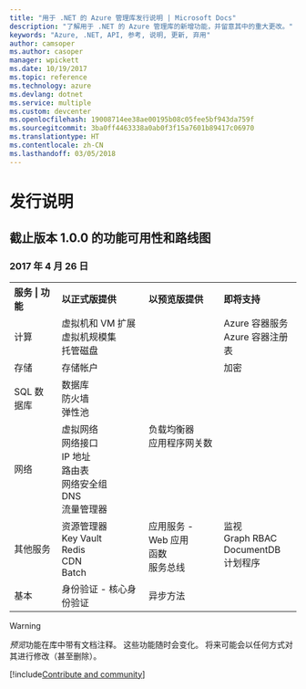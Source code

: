 ```yaml
---
title: "用于 .NET 的 Azure 管理库发行说明 | Microsoft Docs"
description: "了解用于 .NET 的 Azure 管理库的新增功能，并留意其中的重大更改。"
keywords: "Azure, .NET, API, 参考, 说明, 更新, 弃用"
author: camsoper
ms.author: casoper
manager: wpickett
ms.date: 10/19/2017
ms.topic: reference
ms.technology: azure
ms.devlang: dotnet
ms.service: multiple
ms.custom: devcenter
ms.openlocfilehash: 19008714ee38ae00195b08c05fee5bf943da759f
ms.sourcegitcommit: 3ba0ff4463338a0ab0f3f15a7601b89417c06970
ms.translationtype: HT
ms.contentlocale: zh-CN
ms.lasthandoff: 03/05/2018
---
```

# <a name="release-notes"></a>发行说明 

## <a name="feature-availability-and-road-map-as-of-version-100"></a>截止版本 1.0.0 的功能可用性和路线图 ##
### <a name="april-26-2017"></a>2017 年 4 月 26 日

<table>
  <tr>
    <th align="left">服务 | 功能</th>
    <th align="left">以正式版提供</th>
    <th align="left">以预览版提供</th>
    <th align="left">即将支持</th>
  </tr>
  <tr>
    <td>计算</td>
    <td>虚拟机和 VM 扩展<br>虚拟机规模集<br>托管磁盘</td>
    <td></td>
    <td valign="top">Azure 容器服务<br>Azure 容器注册表</td>
  </tr>
  <tr>
    <td>存储</td>
    <td>存储帐户</td>
    <td></td>
    <td>加密</td>
  </tr>
  <tr>
    <td>SQL 数据库</td>
    <td>数据库<br>防火墙<br>弹性池</td>
    <td></td>
    <td valign="top"></td>
  </tr>
  <tr>
    <td>网络</td>
    <td>虚拟网络<br>网络接口<br>IP 地址<br>路由表<br>网络安全组<br>DNS<br>流量管理器</td>
    <td valign="top">负载均衡器<br>应用程序网关数</td>
    <td valign="top"></td>
  </tr>
  <tr>
    <td>其他服务</td>
    <td>资源管理器<br>Key Vault<br>Redis<br>CDN<br>Batch</td>
    <td valign="top">应用服务 - Web 应用<br>函数<br>服务总线</td>
    <td valign="top">监视<br>Graph RBAC<br>DocumentDB<br>计划程序</td>
  </tr>
  <tr>
    <td>基本</td>
    <td>身份验证 - 核心身份验证</td>
    <td>异步方法</td>
    <td valign="top"></td>
  </tr>
</table>

> [!WARNING] 
> *预览*功能在库中带有文档注释。 这些功能随时会变化。 将来可能会以任何方式对其进行修改（甚至删除）。

[!include[Contribute and community](includes/contribute.md)]

